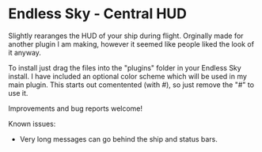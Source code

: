 # Endless Sky - Central HUD

Slightly rearanges the HUD of your ship during flight.
Orginally made for another plugin I am making, however it seemed like people liked the look of it anyway.

To install just drag the files into the "plugins" folder in your Endless Sky install.
I have included an optional color scheme which will be used in my main plugin. This starts out comentented (with #), so just remove the "#" to use it.


Improvements and bug reports welcome!

Known issues:
- Very long messages can go behind the ship and status bars.

